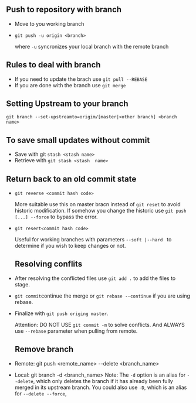 ## Push to repository with branch
- Move to you working branch
- `git push -u origin <branch>`
   
   where `-u` syncronizes your local branch with the remote branch
   
## Rules to deal with branch
- If you need to update the brach use `git pull --REBASE`
- If you are done with the branch use `git merge` 

## Setting Upstream to your branch
`git branch --set-upstreamto=origim/[master|<other branch] <branch name>` 

## To save small updates without commit
- Save with git `stash <stash name>`
- Retrieve with `git stash <stash  name>`
## Return back to an old commit state 
- `git reverse <commit hash code>`

   More suitable use this on master bracn instead of `git reset` to avoid historic modification.
   If somehow you change the historic use `git push [...] --force` to bypass the error.

- `git resert<commit hash code>`

   Useful for working branches  with parameters `--soft |--hard ` to determine if you wish to keep changes or not.
   
   ## Resolving conflits
-  After resolving the conflicted files use `git add .` to add the files to stage.
- `git commit`continue the merge  or `git rebase --continue` if you are using rebase. 
- Finalize with `git push origing master`.
      
    Attention: DO NOT USE  `git commit -m` to solve conflicts. And ALWAYS use `--rebase` parameter when pulling from remote.
  ## Remove branch
- Remote: git push <remote_name> --delete <branch_name>
- Local: git branch -d <branch_name>
Note: The `-d` option is an alias for `--delete`, which only deletes the branch if it has already been fully merged in its upstream branch. You could also use `-D`, which is an alias for `--delete --force`, 
